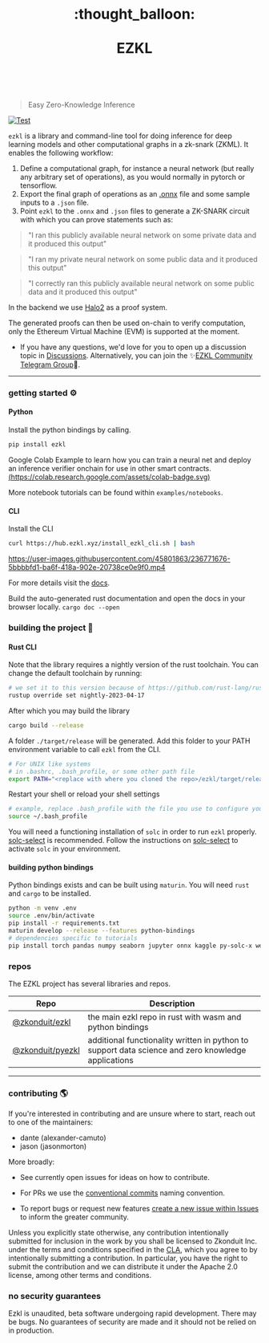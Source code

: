 <h1 align="center">
	<br>
	 :thought_balloon:
	<br>
	<br>
EZKL
	<br>
	<br>
	<br>
</h1>

> Easy Zero-Knowledge Inference

[![Test](https://github.com/zkonduit/ezkl/workflows/Rust/badge.svg)](https://github.com/zkonduit/ezkl/actions?query=workflow%3ARust)

`ezkl` is a library and command-line tool for doing inference for deep learning models and other computational graphs in a zk-snark (ZKML). It enables the following workflow:

1. Define a computational graph, for instance a neural network (but really any arbitrary set of operations), as you would normally in pytorch or tensorflow.
2. Export the final graph of operations as an [.onnx](https://onnx.ai/) file and some sample inputs to a `.json` file.
3. Point `ezkl` to the `.onnx` and `.json` files to generate a ZK-SNARK circuit with which you can prove statements such as:

> "I ran this publicly available neural network on some private data and it produced this output"

> "I ran my private neural network on some public data and it produced this output"

> "I correctly ran this publicly available neural network on some public data and it produced this output"

In the backend we use [Halo2](https://github.com/privacy-scaling-explorations/halo2) as a proof system.

The generated proofs can then be used on-chain to verify computation, only the Ethereum Virtual Machine (EVM) is supported at the moment.


- If you have any questions, we'd love for you to open up a discussion topic in [Discussions](https://github.com/zkonduit/ezkl/discussions). Alternatively, you can join the ✨[EZKL Community Telegram Group](https://t.me/+QRzaRvTPIthlYWMx)💫.


----------------------

### getting started ⚙️

#### Python
Install the python bindings by calling.

```bash
pip install ezkl
```

Google Colab Example to learn how you can train a neural net and deploy an inference verifier onchain for use in other smart contracts. [(https://colab.research.google.com/assets/colab-badge.svg)](https://colab.research.google.com/github/zkonduit/ezkl/blob/master/examples/notebooks/ezkl_demo.ipynb)

More notebook tutorials can be found within `examples/notebooks`.

#### CLI
Install the CLI
```bash
curl https://hub.ezkl.xyz/install_ezkl_cli.sh | bash
```

https://user-images.githubusercontent.com/45801863/236771676-5bbbbfd1-ba6f-418a-902e-20738ce0e9f0.mp4

For more details visit the [docs](https://docs.ezkl.xyz).

Build the auto-generated rust documentation and open the docs in your browser locally. `cargo doc --open`


### building the project 🔨

#### Rust CLI
Note that the library requires a nightly version of the rust toolchain. You can change the default toolchain by running:

```bash
# we set it to this version because of https://github.com/rust-lang/rust/issues/110829
rustup override set nightly-2023-04-17
```

After which you may build the library

```bash
cargo build --release
```

A folder `./target/release` will be generated. Add this folder to your PATH environment variable to call `ezkl` from the CLI.

```bash
# For UNIX like systems
# in .bashrc, .bash_profile, or some other path file
export PATH="<replace with where you cloned the repo>/ezkl/target/release:$PATH"
```

Restart your shell or reload your shell settings

```bash
# example, replace .bash_profile with the file you use to configure your shell
source ~/.bash_profile
```

You will need a functioning installation of `solc` in order to run `ezkl` properly.
[solc-select](https://github.com/crytic/solc-select) is recommended.
Follow the instructions on [solc-select](https://github.com/crytic/solc-select) to activate `solc` in your environment.


#### building python bindings
Python bindings exists and can be built using `maturin`. You will need `rust` and `cargo` to be installed.

```bash
python -m venv .env
source .env/bin/activate
pip install -r requirements.txt
maturin develop --release --features python-bindings
# dependencies specific to tutorials
pip install torch pandas numpy seaborn jupyter onnx kaggle py-solc-x web3 librosa tensorflow keras tf2onnx
```


### repos

The EZKL project has several libraries and repos. 

| Repo | Description |
| --- | --- |
| [@zkonduit/ezkl](https://github.com/zkonduit/ezkl) | the main ezkl repo in rust with wasm and python bindings |
| [@zkonduit/pyezkl](https://github.com/zkonduit/pyezkl) | additional functionality written in python to support data science and zero knowledge applications |

----------------------

### contributing 🌎

If you're interested in contributing and are unsure where to start, reach out to one of the maintainers:

* dante (alexander-camuto)
* jason (jasonmorton)

More broadly:

- See currently open issues for ideas on how to contribute.

- For PRs we use the [conventional commits](https://www.conventionalcommits.org/en/v1.0.0/) naming convention.

- To report bugs or request new features [create a new issue within Issues](https://github.com/zkonduit/ezkl/issues) to inform the greater community.


Unless you explicitly state otherwise, any contribution intentionally submitted for inclusion in the work by you shall be licensed to Zkonduit Inc. under the terms and conditions specified in the [CLA](https://github.com/zkonduit/ezkl/blob/main/cla.md), which you agree to by intentionally submitting a contribution. In particular, you have the right to submit the contribution and we can distribute it under the Apache 2.0 license, among other terms and conditions. 

### no security guarantees

Ezkl is unaudited, beta software undergoing rapid development. There may be bugs. No guarantees of security are made and it should not be relied on in production.

